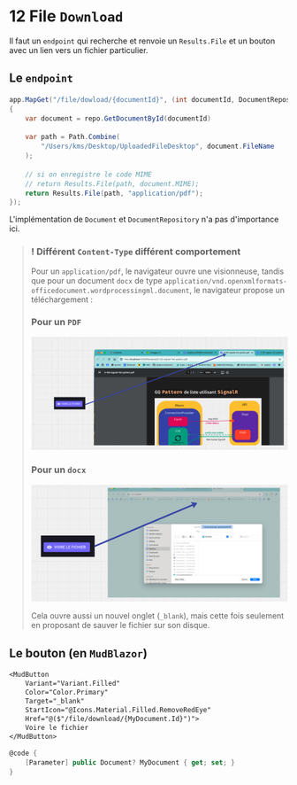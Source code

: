 # 12 File `Download`

Il faut un `endpoint` qui recherche et renvoie un `Results.File` et un bouton avec un lien vers un fichier particulier.



## Le `endpoint`

```cs
app.MapGet("/file/dowload/{documentId}", (int documentId, DocumentRepository repo) =>
{
    var document = repo.GetDocumentById(documentId)
    
    var path = Path.Combine(
        "/Users/kms/Desktop/UploadedFileDesktop", document.FileName
    );
    
    // si on enregistre le code MIME 
    // return Results.File(path, document.MIME);
    return Results.File(path, "application/pdf");
});
```

L'implémentation de `Document` et `DocumentRepository` n'a pas d'importance ici.

> ###  ! Différent `Content-Type` différent comportement
>
> Pour un `application/pdf`, le navigateur ouvre une visionneuse, tandis que pour un document `docx` de type `application/vnd.openxmlformats-officedocument.wordprocessingml.document`, le navigateur propose un téléchargement :
>
> ### Pour un `PDF`
>
> <img src="assets/pour-pdf-ouverture-onglet.png" alt="pour-pdf-ouverture-onglet" />
>
> ### Pour un `docx`
>
> <img src="assets/pour-un-docx-ouverture-telechargement.png" alt="pour-un-docx-ouverture-telechargement" />
>
> Cela ouvre aussi un nouvel onglet (`_blank`), mais cette fois seulement en proposant de sauver le fichier sur son disque.





## Le bouton (en `MudBlazor`)

```react
<MudButton 
    Variant="Variant.Filled"
    Color="Color.Primary"
    Target="_blank"
    StartIcon="@Icons.Material.Filled.RemoveRedEye"
    Href="@($"/file/download/{MyDocument.Id}")">
    Voire le fichier
</MudButton>                                           
```

```cs
@code {
	[Parameter] public Document? MyDocument { get; set; }
}   
```

